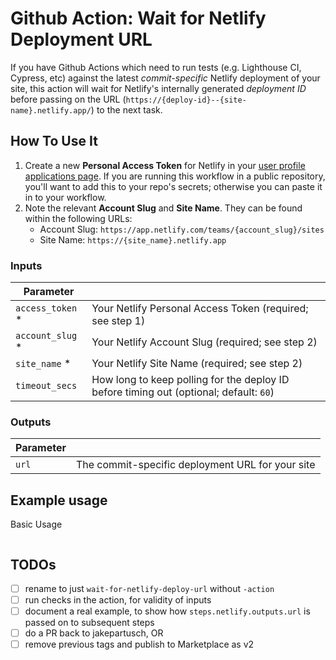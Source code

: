 # Github Action: Wait for Netlify Deployment URL

If you have Github Actions which need to run tests (e.g. Lighthouse CI, Cypress, etc) against the latest _commit-specific_ Netlify deployment of your site, this action will wait for Netlify's internally generated _deployment ID_ before passing on the URL (`https://{deploy-id}--{site-name}.netlify.app/`) to the next task.

## How To Use It

1. Create a new __Personal Access Token__ for Netlify in your [user profile applications page](https://app.netlify.com/user/applications). If you are running this workflow in a public repository, you'll want to add this to your repo's secrets; otherwise you can paste it in to your workflow.
2. Note the relevant __Account Slug__ and __Site Name__. They can be found within the following URLs:
   * Account Slug: `https://app.netlify.com/teams/{account_slug}/sites`
   * Site Name: `https://{site_name}.netlify.app`

### Inputs

|Parameter||
|--|--|
|`access_token` *| Your Netlify Personal Access Token (required; see step 1) |
|`account_slug` *| Your Netlify Account Slug (required; see step 2) |
|`site_name` *| Your Netlify Site Name (required; see step 2) |
|`timeout_secs`| How long to keep polling for the deploy ID before timing out (optional; default: `60`) |

### Outputs
|Parameter||
|--|--|
|`url` | The commit-specific deployment URL for your site |

## Example usage

Basic Usage

```yaml
```

## TODOs

- [ ] rename to just `wait-for-netlify-deploy-url` without `-action`
- [ ] run checks in the action, for validity of inputs
- [ ] document a real example, to show how `steps.netlify.outputs.url` is passed on to subsequent steps
- [ ] do a PR back to jakepartusch, OR
- [ ] remove previous tags and publish to Marketplace as v2
